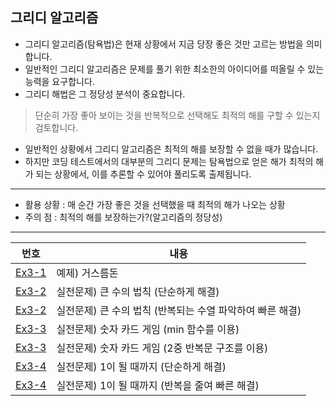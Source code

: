 ## 그리디 알고리즘

- 그리디 알고리즘(탐욕법)은 현재 상황에서 지금 당장 좋은 것만 고르는 방법을 의미합니다.
- 일반적인 그리디 알고리즘은 문제를 풀기 위한 최소한의 아이디어를 떠올릴 수 있는 능력을 요구합니다.
- 그리디 해법은 그 정당성 분석이 중요합니다.
 > 단순히 가장 좋아 보이는 것을 반복적으로 선택해도 최적의 해를 구할 수 있는지 검토합니다.

- 일반적인 상황에서 그리디 알고리즘은 최적의 해를 보장할 수 없을 때가 많습니다.
- 하지만 코딩 테스트에서의 대부분의 그리디 문제는 탐욕법으로 얻은 해가 최적의 해가 되는 상황에서, 이를 추론할 수 있어야 풀리도록 출제됩니다.

---

- 활용 상황 : 매 순간 가장 좋은 것을 선택했을 때 최적의 해가 나오는 상황
- 주의 점 : 최적의 해를 보장하는가?(알고리즘의 정당성)

---

|번호|내용|
|---|---|
[Ex3-1](Ans3-1.py)|예제) 거스름돈
[Ex3-2](Ans3-2-1.py)|실전문제) 큰 수의 법칙 (단순하게 해결)
[Ex3-2](Ans3-2-2.py)|실전문제) 큰 수의 법칙 (반복되는 수열 파악하여 빠른 해결)
[Ex3-3](Ans3-3-1.py)|실전문제) 숫자 카드 게임 (min 함수를 이용)
[Ex3-3](Ans3-3-2.py)|실전문제) 숫자 카드 게임 (2중 반복문 구조를 이용)
[Ex3-4](Ex3-4-1.py)|실전문제) 1이 될 때까지 (단순하게 해결)
[Ex3-4](Ex3-4-2.py)|실전문제) 1이 될 때까지 (반복을 줄여 빠른 해결)